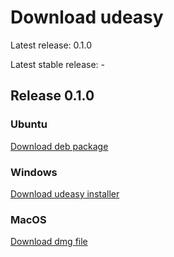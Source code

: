 # Download udeasy

Latest release: 0.1.0

Latest stable release: -

## Release 0.1.0

### Ubuntu

[Download deb package](https://drive.google.com/uc?export=download&id=1hojhRZ8p6MdgwJxmoAY2-yVTqQFMuWNr)

### Windows

[Download udeasy installer](https://drive.google.com/uc?export=download&id=1hBd4Uw0AA26wuM7miFjoY5EKAP38lW4T)

### MacOS

[Download dmg file](https://drive.google.com/file/d/1Bdy13SfNhoCCxoZn0FrQpL8vxFEdt9HR)
